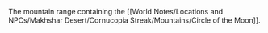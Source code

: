 The mountain range containing the [[World Notes/Locations and NPCs/Makhshar Desert/Cornucopia Streak/Mountains/Circle of the Moon]].